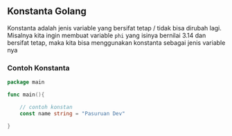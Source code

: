 ## Konstanta Golang

Konstanta adalah jenis variable yang bersifat tetap / tidak bisa dirubah lagi. Misalnya kita ingin membuat variable `phi` yang isinya bernilai 3.14 dan bersifat tetap, maka kita bisa menggunakan konstanta sebagai jenis variable nya

### Contoh Konstanta

```go
package main

func main(){

    // contoh konstan
    const name string = "Pasuruan Dev"

}
```